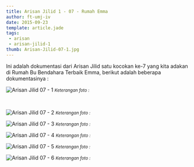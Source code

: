 ```yaml
---
title: Arisan Jilid 1 - 07 - Rumah Emma
author: ft-umj-iv
date: 2015-09-23
template: article.jade
tags:
 - arisan
 - arisan-jilid-1
thumb: Arisan-Jilid-07-1.jpg
---
```


Ini adalah dokumentasi dari Arisan Jilid satu kocokan ke-7 yang kita adakan di Rumah Bu Bendahara Terbaik Emma, berikut adalah beberapa dokumentasinya :


![Arisan Jilid 07 - 1](/story/assets/img/Arisan-Jilid-07-1.jpg)
<small>_Keterangan foto :_</small>

<br/>
<span class="more"></span>

![Arisan Jilid 07 - 2](/story/assets/img/Arisan-Jilid-07-2.jpg)
<small>_Keterangan foto :_</small>

![Arisan Jilid 07 - 3](/story/assets/img/Arisan-Jilid-07-3.jpg)
<small>_Keterangan foto :_</small>

![Arisan Jilid 07 - 4](/story/assets/img/Arisan-Jilid-07-4.jpg)
<small>_Keterangan foto :_</small>

![Arisan Jilid 07 - 5](/story/assets/img/Arisan-Jilid-07-5.jpg)
<small>_Keterangan foto :_</small>

![Arisan Jilid 07 - 6](/story/assets/img/Arisan-Jilid-07-6.jpg)
<small>_Keterangan foto :_</small>